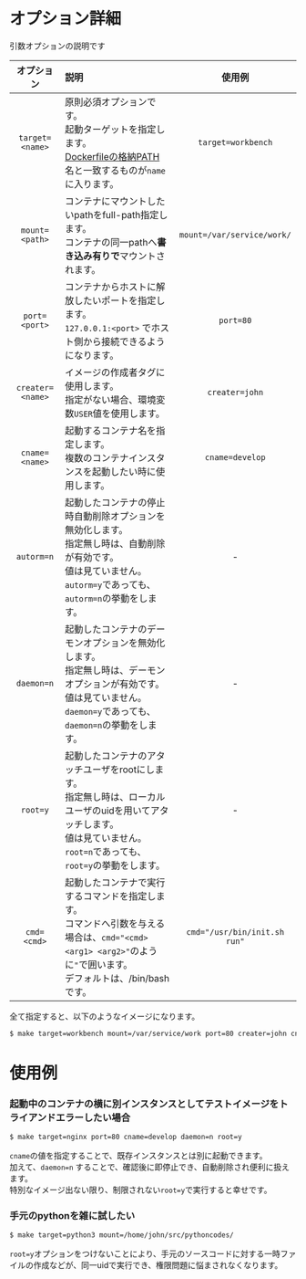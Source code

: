 オプション詳細
===

引数オプションの説明です  

|オプション|説明|使用例|
|:---:|:---|:---:|
|`target=<name>`|原則必須オプションです。<br> 起動ターゲットを指定します。<br> [Dockerfileの格納PATH](../dockerfiles/) 名と一致するものが`name`に入ります。|`target=workbench`|
|`mount=<path>`|コンテナにマウントしたいpathをfull-path指定します。<br> コンテナの同一pathへ**書き込み有りで**マウントされます。|`mount=/var/service/work/`|
|`port=<port>`|コンテナからホストに解放したいポートを指定します。<br> `127.0.0.1:<port>` でホスト側から接続できるようになります。|`port=80`|
|`creater=<name>`|イメージの作成者タグに使用します。<br> 指定がない場合、環境変数`USER`値を使用します。|`creater=john`|
|`cname=<name>`|起動するコンテナ名を指定します。<br> 複数のコンテナインスタンスを起動したい時に使用します。|`cname=develop`|
|`autorm=n`|起動したコンテナの停止時自動削除オプションを無効化します。<br> 指定無し時は、自動削除が有効です。<br>値は見ていません。`autorm=y`であっても、`autorm=n`の挙動をします。|-|
|`daemon=n`|起動したコンテナのデーモンオプションを無効化します。<br> 指定無し時は、デーモンオプションが有効です。<br>値は見ていません。`daemon=y`であっても、`daemon=n`の挙動をします。|-|
|`root=y`|起動したコンテナのアタッチユーザをrootにします。<br> 指定無し時は、ローカルユーザのuidを用いてアタッチします。<br>値は見ていません。`root=n`であっても、`root=y`の挙動をします。|-|
|`cmd=<cmd>`|起動したコンテナで実行するコマンドを指定します。<br>コマンドへ引数を与える場合は、`cmd="<cmd> <arg1> <arg2>"`のように`"`で囲います。<br>デフォルトは、/bin/bashです。|`cmd="/usr/bin/init.sh run"`|

全て指定すると、以下のようなイメージになります。  
```bash
$ make target=workbench mount=/var/service/work port=80 creater=john cname=develop autorm=n daemon=n root=y cmd="/usr/bin/init.sh run"
```

# 使用例

### 起動中のコンテナの横に別インスタンスとしてテストイメージをトライアンドエラーしたい場合
```bash
$ make target=nginx port=80 cname=develop daemon=n root=y
```

`cname`の値を指定することで、既存インスタンスとは別に起動できます。  
加えて、`daemon=n` することで、確認後に即停止でき、自動削除され便利に扱えます。  
特別なイメージ出ない限り、制限されない`root=y`で実行すると幸せです。  


### 手元のpythonを雑に試したい
```bash
$ make target=python3 mount=/home/john/src/pythoncodes/
```

`root=y`オプションをつけないことにより、手元のソースコードに対する一時ファイルの作成などが、同一uidで実行でき、権限問題に悩まされなくなります。  
